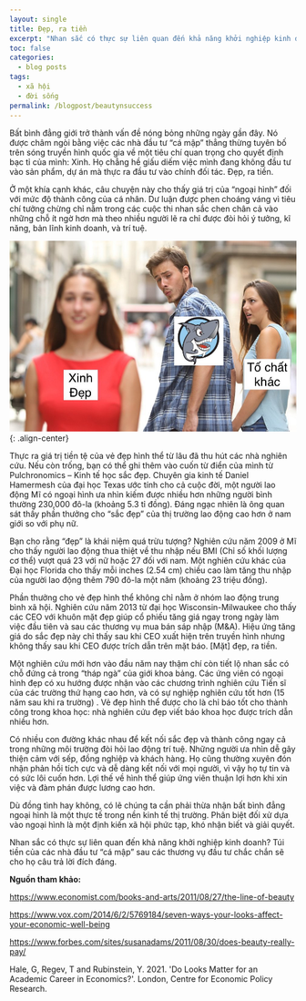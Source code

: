 ```yaml
---
layout: single
title: Đẹp, ra tiền
excerpt: "Nhan sắc có thực sự liên quan đến khả năng khởi nghiệp kinh doanh? Túi tiền của các nhà đầu tư “cá mập” sau các thương vụ đầu tư chắc chắn sẽ cho họ câu trả lời đích đáng."
toc: false
categories:
  - blog posts
tags:
  - xã hội
  - đời sống
permalink: /blogpost/beautynsuccess
---
```


Bất bình đẳng giới trở thành vấn đề nóng bỏng những ngày gần đây. Nó được châm ngòi bằng việc các nhà đầu tư “cá mập” thẳng thừng tuyên bố trên sóng truyền hình quốc gia về một tiêu chí quan trọng cho quyết định bạc tỉ của mình: Xinh. Họ chẳng hề giấu diếm việc mình đang không  đầu tư vào sản phẩm, dự án mà thực ra đầu tư vào chính đối tác. Đẹp, ra tiền.

Ở một khía cạnh khác, câu chuyện này cho thấy giá trị của “ngoại hình” đối với mức độ thành công của cá nhân. Dư luận được phen choáng váng vì tiêu chí tưởng chừng chỉ nằm trong các cuộc thi nhan sắc  chen chân cả vào những chỗ ít ngờ hơn mà theo nhiều người lẽ ra chỉ được đòi hỏi ý tưởng, kĩ năng, bản lĩnh kinh doanh, và trí tuệ. 


 ![image-center](/assets/images/blogpost/beautynsuccess.jpeg){: .align-center}

Thực ra giá trị tiền tệ của vẻ đẹp hình thể từ lâu đã thu hút các nhà nghiên cứu. Nếu còn trống, bạn có thể ghi thêm vào cuốn từ điển của mình từ Pulchronomics – Kinh tế học sắc đẹp. 
Chuyên gia kinh tế Daniel Hamermesh của đại học Texas ước tính cho cả cuộc đời, một người lao động Mĩ có ngoại hình ưa nhìn kiếm được nhiều hơn những người bình thường 230,000 đô-la (khoảng 5.3 tỉ đồng). Đáng ngạc nhiên là ông quan sát thấy phần thưởng cho “sắc đẹp” của thị trường lao động cao hơn ở nam giới so với phụ nữ.

Bạn cho rằng “đẹp” là khái niệm quá trừu tượng? Nghiên cứu năm 2009 ở Mĩ cho thấy người lao động thua thiệt về thu nhập nếu BMI (Chỉ số khối lượng cơ thể) vượt quá 23 với nữ hoặc 27 đối với nam. Một nghiên cứu khác của Đại học Florida cho thấy mỗi inches (2.54 cm) chiều cao làm tăng thu nhập của người lao động thêm 790 đô-la  một năm (khoảng 23 triệu đồng).

Phần thưởng cho vẻ đẹp hình thể không chỉ nằm ở nhóm lao động trung bình xã hội. Nghiên cứu năm 2013 từ đại học Wisconsin-Milwaukee cho thấy các CEO với khuôn mặt đẹp giúp cổ phiếu tăng giá ngay trong ngày làm việc đầu tiên và sau các thương vụ mua bán sáp nhập (M&A). Hiệu ứng tăng giá do sắc đẹp này chỉ thấy sau khi CEO xuất hiện trên truyền hình nhưng không thấy sau khi CEO được trích dẫn trên mặt báo. [Mặt] đẹp, ra tiền.

Một nghiên cứu mới hơn vào đầu năm nay thậm chí còn tiết lộ nhan sắc có chỗ đứng cả trong “tháp ngà” của giới khoa bảng. Các ứng viên có ngoại hình đẹp có xu hướng được nhận vào các chương trình nghiên cứu Tiến sĩ  của các trường thứ hạng cao hơn, và có sự nghiệp nghiên cứu tốt hơn (15 năm sau khi ra trường) . Vẻ đẹp hình thể được cho là chỉ báo tốt cho thành công trong khoa học: nhà nghiên cứu đẹp viết báo khoa học được trích dẫn nhiều hơn. 

Có nhiều con đường khác nhau để kết nối sắc đẹp và thành công ngay cả trong những môi trường đòi hỏi lao động trí tuệ. Những người ưa nhìn dễ gây thiện cảm với sếp, đồng nghiệp và khách hàng. Họ cũng thường xuyên đón nhận phản hồi tích cực và dễ dàng kết nối với mọi người, vì vậy họ tự tin và có sức lôi cuốn hơn. Lợi thế về hình thể giúp ứng viên thuận lợi hơn khi xin việc và đàm phán được lương cao hơn. 

Dù đồng tình hay không, có lẽ chúng ta cần phải thừa nhận bất bình đẳng  ngoại hình là một thực tế trong nền kinh tế thị trường. Phân biệt đối xử dựa vào ngoại hình là một định kiến xã hội phức tạp, khó nhận biết và giải quyết.

Nhan sắc có thực sự liên quan đến khả năng khởi nghiệp kinh doanh? Túi tiền của các nhà đầu tư “cá mập” sau các thương vụ đầu tư chắc chắn sẽ cho họ câu trả lời đích đáng.




**Nguồn tham khảo:**

https://www.economist.com/books-and-arts/2011/08/27/the-line-of-beauty

https://www.vox.com/2014/6/2/5769184/seven-ways-your-looks-affect-your-economic-well-being

https://www.forbes.com/sites/susanadams/2011/08/30/does-beauty-really-pay/

Hale, G, Regev, T and Rubinstein, Y. 2021. 'Do Looks Matter for an Academic Career in Economics?'. London, Centre for Economic Policy Research.



